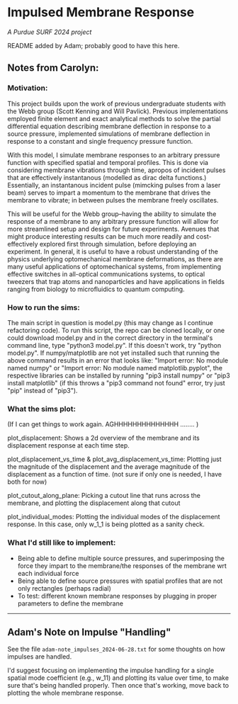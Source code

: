 # Impulsed Membrane Response
*A Purdue SURF 2024 project*

README added by Adam; probably good to have this here. 

## Notes from Carolyn:

### Motivation:

This project builds upon the work of previous undergraduate students with the Webb group (Scott Kenning and Will Pavlick). Previous implementations employed finite element and exact analytical methods to solve the partial differential equation describing membrane deflection in response to a source pressure, implemented simulations of membrane deflection in response to a constant and single frequency pressure function. 

With this model, I simulate membrane responses to an arbitrary pressure function with specified spatial and temporal profiles. This is done via considering membrane vibrations through time, apropos of incident pulses that are effectively instantanous (modelled as dirac delta functions.) Essentially, an instantanous incident pulse (mimcking pulses from a laser beam) serves to impart a momentum to the membrane that drives the membrane to vibrate; in between pulses the membrane freely oscillates. 

 This will be useful for the Webb group–having the ability to simulate the response of a membrane to any arbitrary pressure function will allow for more streamlined setup and design for future experiments. Avenues that might produce interesting results can be much more readily and cost-effectively explored first through simulation, before deploying an experiment. In general, it is useful to have a robust understanding of the physics underlying optomechanical membrane deformations, as there are many useful applications of optomechanical systems, from implementing effective switches in all-optical communications systems, to optical tweezers that trap atoms and nanoparticles and have applications in fields ranging from biology to microfluidics to quantum computing.

### How to run the sims:
The main script in question is model.py (this may change as I continue refactoring code). To run this script, the repo can be cloned locally, or one could download model.py and in the correct directory in the terminal's command line, type "python3 model.py". If this doesn't work, try "python model.py".
If numpy/matplotlib are not yet installed such that running the above command results in an error that looks like: "Import error: No module named numpy" or "Import error: No module named matplotlib.pyplot", the respective libraries can be installed by running "pip3 install numpy" or "pip3 install matplotlib" (if this throws a "pip3 command not found" error, try just "pip" instead of "pip3").

### What the sims plot:
(If I can get things to work again. AGHHHHHHHHHHHHHH ........ )

plot_displacement: Shows a 2d overview of the membrane and its displacement response at each time step.

plot_displacement_vs_time & plot_avg_displacement_vs_time: Plotting just the magnitude of the displacement and the average magnitude of the displacement as a function of time. (not sure if only one is needed, I have both for now)

plot_cutout_along_plane: Picking a cutout line that runs across the membrane, and plotting the displacement along that cutout

plot_individual_modes: Plotting the individual modes of the displacement response. In this case, only w_1_1 is being plotted as a sanity check.

### What I'd still like to implement:

- Being able to define multiple source pressures, and superimposing the force they impart to the membrane/the responses of the membrane wrt each individual force
- Being able to define source pressures with spatial profiles that are not only rectangles (perhaps radial)
- To test: different known membrane responses by plugging in proper parameters to define the membrane

---

## Adam's Note on Impulse "Handling"

See the file `adam-note_impulses_2024-06-28.txt` for some thoughts on
how impulses are handled.

I'd suggest focusing on implementing the impulse handling for a
single spatial mode coefficient (e.g., w_11) and plotting its value
over time, to make sure that's being handled properly. Then once
that's working, move back to plotting the whole membrane response.

